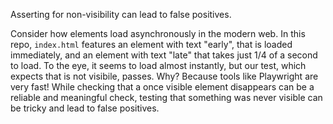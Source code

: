 Asserting for non-visibility can lead to false positives.

Consider how elements load asynchronously in the modern web. In this repo, `index.html` features an element with text "early", that is loaded immediately, and an element with text "late" that takes just 1/4 of a second to load. To the eye, it seems to load almost instantly, but our test, which expects that is not visibile, passes. Why? Because tools like Playwright are very fast! While checking that a once visible element disappears can be a reliable and meaningful check, testing that something was never visible can be tricky and lead to false positives.
